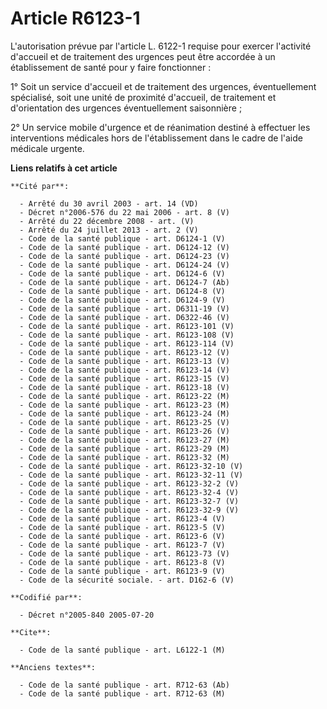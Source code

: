 # Article R6123-1

L'autorisation prévue par l'article L. 6122-1 requise pour exercer l'activité d'accueil et de traitement des urgences peut
être accordée à un établissement de santé pour y faire fonctionner :

1° Soit un service d'accueil et de traitement des urgences, éventuellement spécialisé, soit une unité de proximité d'accueil,
de traitement et d'orientation des urgences éventuellement saisonnière ;

2° Un service mobile d'urgence et de réanimation destiné à effectuer les interventions médicales hors de l'établissement dans
le cadre de l'aide médicale urgente.

**Liens relatifs à cet article**

	**Cité par**:

	  - Arrêté du 30 avril 2003 - art. 14 (VD)
	  - Décret n°2006-576 du 22 mai 2006 - art. 8 (V)
	  - Arrêté du 22 décembre 2008 - art. (V)
	  - Arrêté du 24 juillet 2013 - art. 2 (V)
	  - Code de la santé publique - art. D6124-1 (V)
	  - Code de la santé publique - art. D6124-12 (V)
	  - Code de la santé publique - art. D6124-23 (V)
	  - Code de la santé publique - art. D6124-24 (V)
	  - Code de la santé publique - art. D6124-6 (V)
	  - Code de la santé publique - art. D6124-7 (Ab)
	  - Code de la santé publique - art. D6124-8 (V)
	  - Code de la santé publique - art. D6124-9 (V)
	  - Code de la santé publique - art. D6311-19 (V)
	  - Code de la santé publique - art. D6322-46 (V)
	  - Code de la santé publique - art. R6123-101 (V)
	  - Code de la santé publique - art. R6123-108 (V)
	  - Code de la santé publique - art. R6123-114 (V)
	  - Code de la santé publique - art. R6123-12 (V)
	  - Code de la santé publique - art. R6123-13 (V)
	  - Code de la santé publique - art. R6123-14 (V)
	  - Code de la santé publique - art. R6123-15 (V)
	  - Code de la santé publique - art. R6123-18 (V)
	  - Code de la santé publique - art. R6123-22 (M)
	  - Code de la santé publique - art. R6123-23 (M)
	  - Code de la santé publique - art. R6123-24 (M)
	  - Code de la santé publique - art. R6123-25 (V)
	  - Code de la santé publique - art. R6123-26 (V)
	  - Code de la santé publique - art. R6123-27 (M)
	  - Code de la santé publique - art. R6123-29 (M)
	  - Code de la santé publique - art. R6123-32 (M)
	  - Code de la santé publique - art. R6123-32-10 (V)
	  - Code de la santé publique - art. R6123-32-11 (V)
	  - Code de la santé publique - art. R6123-32-2 (V)
	  - Code de la santé publique - art. R6123-32-4 (V)
	  - Code de la santé publique - art. R6123-32-7 (V)
	  - Code de la santé publique - art. R6123-32-9 (V)
	  - Code de la santé publique - art. R6123-4 (V)
	  - Code de la santé publique - art. R6123-5 (V)
	  - Code de la santé publique - art. R6123-6 (V)
	  - Code de la santé publique - art. R6123-7 (V)
	  - Code de la santé publique - art. R6123-73 (V)
	  - Code de la santé publique - art. R6123-8 (V)
	  - Code de la santé publique - art. R6123-9 (V)
	  - Code de la sécurité sociale. - art. D162-6 (V)

	**Codifié par**:

	  - Décret n°2005-840 2005-07-20

	**Cite**:

	  - Code de la santé publique - art. L6122-1 (M)

	**Anciens textes**:

	  - Code de la santé publique - art. R712-63 (Ab)
	  - Code de la santé publique - art. R712-63 (M)
